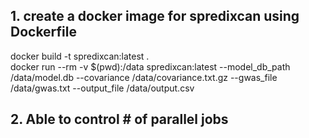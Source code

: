 ## 1. create a docker image for spredixcan using Dockerfile
  docker build -t spredixcan:latest . <br>
  docker run --rm -v $(pwd):/data spredixcan:latest --model_db_path /data/model.db --covariance /data/covariance.txt.gz --gwas_file /data/gwas.txt --output_file /data/output.csv
## 2. Able to control # of parallel jobs
